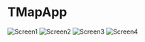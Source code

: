 # TMapApp

![Screen1](https://user-images.githubusercontent.com/89180498/154198379-60ad0fd2-d38d-48f8-a0b1-5278f6128f0f.PNG)
![Screen2](https://user-images.githubusercontent.com/89180498/154198385-746f469f-54a5-43d6-b929-dac0cfda9669.PNG)
![Screen3](https://user-images.githubusercontent.com/89180498/165969132-45a542f0-bd6d-4a66-a0e1-784ecaecd206.PNG)
![Screen4](https://user-images.githubusercontent.com/89180498/154198393-5ee04d6d-adaa-4a8c-96dd-208ac55e3864.PNG)
